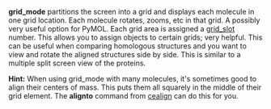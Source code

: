 **grid_mode** partitions the screen into a grid and displays each
molecule in one grid location. Each molecule rotates, zooms, etc in that
grid. A possibly very useful option for PyMOL. Each grid area is
assigned a [grid_slot](/index.php/Grid_slot "Grid slot") number. This
allows you to assign objects to certain grids; very helpful. This can be
useful when comparing homologous structures and you want to view and
rotate the aligned structures side by side. This is similar to a
multiple split screen view of the proteins.

**Hint:** When using grid_mode with many molecules, it\'s sometimes good
to align their centers of mass. This puts them all squarely in the
middle of their grid element. The **alignto** command from
[cealign](/index.php/Cealign "Cealign") can do this for you.
